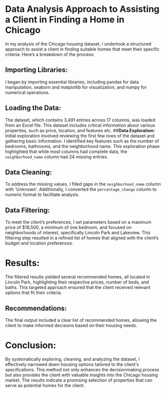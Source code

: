 # **Data Analysis Approach to Assisting a Client in Finding a Home in Chicago**
In my analysis of the Chicago housing dataset, I undertook a structured approach to assist a client in
finding suitable homes that meet their specific criteria. Here’s a breakdown of the process:
## **Importing Libraries:** 
I began by importing essential libraries, including pandas for data manipulation,
seaborn and matplotlib for visualization, and numpy for numerical operations.
## **Loading the Data:** 
The dataset, which contains 3,491 entries across 17 columns, was loaded from an
Excel file. This dataset includes critical information about various properties, such as price, location, and
features etc.
##**Data Exploration:** 
Initial exploration involved reviewing the first few rows of the dataset and gathering
basic information. I identified key features such as the number of bedrooms, bathrooms, and the
neighborhood name. This exploration phase highlighted that while most columns had complete data, the
`neighborhood_name` column had 24 missing entries.
## **Data Cleaning:** 
To address the missing values, I filled gaps in the `neighborhood_name` column with
'Unknown'. Additionally, I converted the `percentage_change` column to numeric format to facilitate
analysis.
## **Data Filtering:** 
To meet the client’s preferences, I set parameters based on a maximum price of $18,500,
a minimum of one bedroom, and focused on neighborhoods of interest, specifically Lincoln Park and
Lakeview. This filtering step resulted in a refined list of homes that aligned with the client’s budget and
location preferences.
# **Results:** 
The filtered results yielded several recommended homes, all located in Lincoln Park,
highlighting their respective prices, number of beds, and baths. This targeted approach ensured that the
client received relevant options that fit their criteria.
## **Recommendations:** 
The final output included a clear list of recommended homes, allowing the client to
make informed decisions based on their housing needs.
# **Conclusion**: 
By systematically exploring, cleaning, and analyzing the dataset, I effectively narrowed
down housing options tailored to the client's specifications. This method not only enhances the decisionmaking process but also provides the client with valuable insights into the Chicago housing market. The
results indicate a promising selection of properties that can serve as potential homes for the client.
